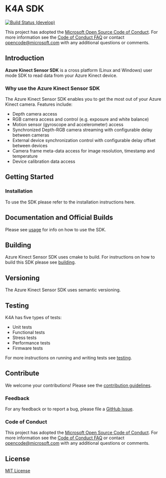 # K4A SDK

[![Build Status (develop)](https://microsoft.visualstudio.com/Analog/_apis/build/status/Analog/AI/depthcamera/Microsoft.Azure-Kinect-Sensor-SDK?branchName=develop)](https://microsoft.visualstudio.com/Analog/_build/latest?definitionId=35486&branchName=develop)

This project has adopted the [Microsoft Open Source Code of Conduct](https://opensource.microsoft.com/codeofconduct/).
For more information see the [Code of Conduct FAQ](https://opensource.microsoft.com/codeofconduct/faq/) or
contact [opencode@microsoft.com](mailto:opencode@microsoft.com) with any additional questions or comments.

## Introduction

**Azure Kinect Sensor SDK** is a cross platform (Linux and Windows) user mode
SDK to read data from your Azure Kinect device.

### Why use the Azure Kinect Sensor SDK 

The Azure Kinect Sensor SDK enables you to get the most out of your Azure
Kinect camera. Features include:
* Depth camera access
* RGB camera access and control (e.g. exposure and white balance)
* Motion sensor (gyroscope and accelerometer) access
* Synchronized Depth-RGB camera streaming with configurable delay between
  cameras
* External device synchronization control with configurable delay offset
  between devices
* Camera frame meta-data access for image resolution, timestamp and temperature
* Device calibration data access

## Getting Started

### Installation

To use the SDK please refer to the installation instructions here.

## Documentation and Official Builds

Please see [usage](docs/usage.md) for info on how to use the SDK.

## Building

Azure Kinect Sensor SDK uses cmake to build. For instructions on how to build
this SDK please see [building](docs/building.md).

## Versioning

The Azure Kinect Sensor SDK uses semantic versioning. 

## Testing

K4A has five types of tests:
* Unit tests
* Functional tests
* Stress tests
* Performance tests
* Firmware tests

For more instructions on running and writing tests see
[testing](docs/testing.md).

## Contribute
We welcome your contributions! Please see the [contribution
guidelines](docs/contributing.md).

### Feedback
For any feedback or to report a bug, please file a [GitHub
Issue](https://github.com/Microsoft/Azure-Kinect-Sensor-SDK/issues).

### Code of Conduct
This project has adopted the [Microsoft Open Source Code of
Conduct](https://opensource.microsoft.com/codeofconduct/).  For more
information see the [Code of Conduct
FAQ](https://opensource.microsoft.com/codeofconduct/faq/) or contact
[opencode@microsoft.com](mailto:opencode@microsoft.com) with any additional
questions or comments.

## License
[MIT License](LICENSE)
